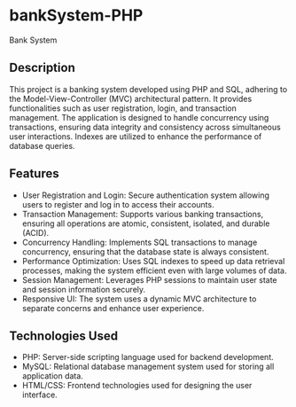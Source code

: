 # bankSystem-PHP
Bank System
## Description
This project is a banking system developed using PHP and SQL, adhering to the Model-View-Controller (MVC) architectural pattern. It provides functionalities such as user registration, login, and transaction management. The application is designed to handle concurrency using transactions, ensuring data integrity and consistency across simultaneous user interactions. Indexes are utilized to enhance the performance of database queries.

## Features
* User Registration and Login: Secure authentication system allowing users to register and log in to access their accounts.
* Transaction Management: Supports various banking transactions, ensuring all operations are atomic, consistent, isolated, and durable (ACID).
* Concurrency Handling: Implements SQL transactions to manage concurrency, ensuring that the database state is always consistent.
* Performance Optimization: Uses SQL indexes to speed up data retrieval processes, making the system efficient even with large volumes of data.
* Session Management: Leverages PHP sessions to maintain user state and session information securely.
* Responsive UI: The system uses a dynamic MVC architecture to separate concerns and enhance user experience.

## Technologies Used
* PHP: Server-side scripting language used for backend development.
* MySQL: Relational database management system used for storing all application data.
* HTML/CSS: Frontend technologies used for designing the user interface.
